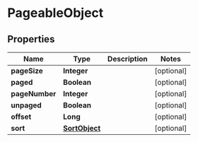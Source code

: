 

# PageableObject


## Properties

| Name | Type | Description | Notes |
|------------ | ------------- | ------------- | -------------|
|**pageSize** | **Integer** |  |  [optional] |
|**paged** | **Boolean** |  |  [optional] |
|**pageNumber** | **Integer** |  |  [optional] |
|**unpaged** | **Boolean** |  |  [optional] |
|**offset** | **Long** |  |  [optional] |
|**sort** | [**SortObject**](SortObject) |  |  [optional] |



